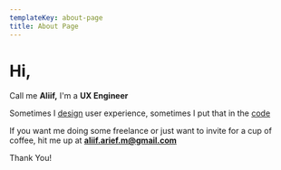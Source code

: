 ```yaml
---
templateKey: about-page
title: About Page
---
```

# Hi,

Call me **Aliif,** I'm a **UX Engineer**

Sometimes I [design](https://dribbble.com/ahmadzakiy) user experience, sometimes I put that in the [code](https://github.com/ahmadzakiy)

If you want me doing some freelance or just want to invite for a cup of coffee, hit me up at **[aliif.arief.m@gmail.com](aliif.arief.m@gmail.com)**

Thank You!
